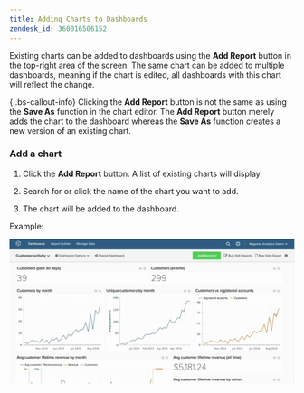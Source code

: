 ```yaml
---
title: Adding Charts to Dashboards
zendesk_id: 360016506152
---
```


Existing charts can be added to dashboards using the **Add Report** button in the top-right area of the screen. The same chart can be added to multiple dashboards, meaning if the chart is edited, all dashboards with this chart will reflect the change.

{:.bs-callout-info}
Clicking the **Add Report** button is not the same as using the **Save As** function in the chart editor. The **Add Report** button merely adds the chart to the dashboard whereas the **Save As** function creates a new version of an existing chart.

### Add a chart

1. Click the **Add Report** button. A list of existing charts will display.

1. Search for or click the name of the chart you want to add.

1. The chart will be added to the dashboard.

Example:

![add chart](../../assets/6.1.gif)
